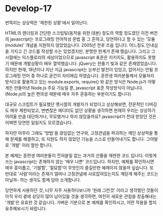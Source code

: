 # Develop-17
번뜩이는 상상력은 '제한된 상황'에서 일어난다. 

HTML의 랜더링과 간단한 스크립팅(동작을 위한 대본) 정도의 역할 정도였던 이전 버전의 javascript는 프로그래밍 언어작성 문법 중 그 흔하고, 당연하다고 할 수 있는 '모듈(module)' 개념을 지원하지 않았었습니다. 2005년 전후 즈음 입니다. 어느정도 인내심을 가지고 긴 코드를 작성할 수는 있었겠지만, 분명한 한계가 존재 했습니다. 그리고 그시절에는 익스플로러의 세상이었으므로 javascript 표준은 지키지도, 활용하지도 못했기 때문에 개발상황이 매우 열악했습니다. jQuery는 한줄기 빛과 같은 존재였었습니다. 하지만 현재, 18년이나 지난 지금 javascript는 눈부신 발전이 있었고, 없어서는 안될 프로그래밍 언어 중 하나로 굳건히 자리매김 하였습니다. 훈련생 여러분들께서 모듈처리 방식으로 활용하고 있는 module.exports, require() 와 같은 방식은 Node.js가 어떻게든 만들어낸 Node.js 주요 기능일 뿐, javascript 표준 작성방식이 아닙니다.(Node.js의 높은 편의성 때문에 매우 자주 혼동하는 부분이기도 합니다)

대규모 스크립트가 필요했던 옛시절의 개발자가 되었다고 상상해보면, 전문적인 디버깅도 매우 제한되었고, 변변찮은 에디터도 없던 상황을 생각하면 현재의 우리는 상상하기 어려울 만큼 대단하거나, 무모했거나 하지 않았을까요? javascript가 천대 받았던 것은 어쩌면 당연한 일일지도 모르겠습니다.

하지만 아무리 그래도 '방법'을 끊임없는 연구와, 고정관념을 파괴하는 깨인 상상력을 통해 문제를 해결하고, 또 지원도 하지 않았던 기능을 스스로 만들어내기도 합니다. 그야말로 '개발' 이라 할만 합니다.

본 예제는 훈련생 여러분들이 전혀쓸일 없는 과거의 산물을 재현한 코드 입니다. 이렇게 쓰는 javascript는 존재하지 않는 '매우 나쁜' 코드입니다. 하지만, 예제를 확인하시면 매우 흥미롭고, '기발함', '절묘함'이 무엇인지 즐길만한 예제이지 않을까 싶습니다. 또 반대로 '사람'이라는 존재가 얼마나 고정관념에 사로잡혀있는지도 깨닫게 해주는 코드는 아닐까- 하는 생각도 함께 담아 소개합니다.

당연하게 사용하던 것, 너무 자주 사용하다보니까 '원래 그런것' 이라고 생각했던 것들이 아직 우리 곁에 상당히 많이 남아있을 것을 생각하면, 여전히 새로운 관점을 창출해내는 '개발'은 유효한 것 같습니다. 가벼운 기분으로 본 예제를 확인하시고, 어떤 작용을 할지 유추해보시기 바랍니다.
